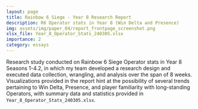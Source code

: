 ```yaml
---
layout: page
title: Rainbow 6 Siege - Year 8 Research Report
description: R6 Operator stats in Year 8 (Win Delta and Presence)
img: assets/img/paper_04/report_frontpage_screenshot.png
xlsx_file: Year_8_Operator_Stats_240305.xlsx
importance: 2
category: essays
---
```


Research study conducted on Rainbow 6 Siege Operator stats in Year 8 Seasons 1-4.2, in which my team developed a research design and executed data collection, wrangling, and analysis over the span of 8 weeks. Visualizations provided in the report hint at the possibility of several trends pertaining to Win Delta, Presence, and player familiarity with long-standing Operators, with summary data and statistics provided in ```Year_8_Operator_Stats_240305.xlsx```.

<object data="{{ site.url }}{{ site.baseurl }}/assets/pdf/Year_8_Operator_Research_Report_240305.pdf" width="800" height="500" type='application/pdf'></object>

